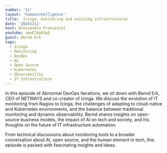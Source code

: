 ```yaml
---
number: '11'
layout: 'humanintelligence'
title:  Icinga, monitoring and evolving infrastructures
date: '20241211'
host: Alessandro Franceschi
youtube: vpwE7Apb5yE
guest: Bernd Erk
tags:
  - Icinga
  - Monitoring
  - DevOps
  - AI
  - Open Source
  - Kubernetes
  - Observability
  - IT Infrastructure
---
```

In this episode of Abnormal DevOps Iterations, we sit down with Bernd Erk, CEO of NETWAYS and co-creator of Icinga. We discuss the evolution of IT monitoring from Nagios to Icinga, the challenges of adapting to cloud-native and Kubernetes environments, and the balance between traditional monitoring and dynamic observability.
Bernd shares insights on open-source business models, the impact of AI on tech and society, and his thoughts on the future of IT infrastructure automation.

From technical discussions about monitoring tools to a broader conversation about AI, open source, and the human element in tech, this episode is packed with fascinating insights and ideas.
